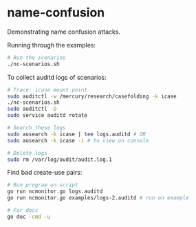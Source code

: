 # name-confusion
Demonstrating name confusion attacks.

Running through the examples:
```bash
# Run the scenarios
./nc-scenarios.sh
```

To collect auditd logs of scenarios:
```bash
# Trace: icase mount point
sudo auditctl -w /mercury/research/casefolding -k icase
./nc-scenarios.sh
sudo auditctl -D
sudo service auditd rotate

# Search these logs
sudo ausearch -k icase | tee logs.auditd # OR
sudo ausearch -k icase -i # to view on console

# Delete logs
sudo rm /var/log/audit/audit.log.1
```

Find bad create-use pairs:
```bash
# Run program on script
go run ncmonitor.go logs.auditd
go run ncmonitor.go examples/logs-2.auditd # run on example

# For docs
go doc -cmd -u
```
